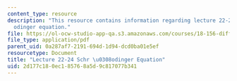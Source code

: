 ```yaml
---
content_type: resource
description: "This resource contains information regarding lecture 22-24, Schr \u0308\
  odinger equation."
file: https://ol-ocw-studio-app-qa.s3.amazonaws.com/courses/18-156-differential-analysis-ii-partial-differential-equations-and-fourier-analysis-spring-2016/2d177c180ec185768a5d9c817077b341_MIT18_156S16_lec22-24.pdf
file_type: application/pdf
parent_uid: 0a287af7-2191-694d-1d94-dcd0ba01e5ef
resourcetype: Document
title: "Lecture 22-24 Schr \u0308odinger Equation"
uid: 2d177c18-0ec1-8576-8a5d-9c817077b341
---
```

